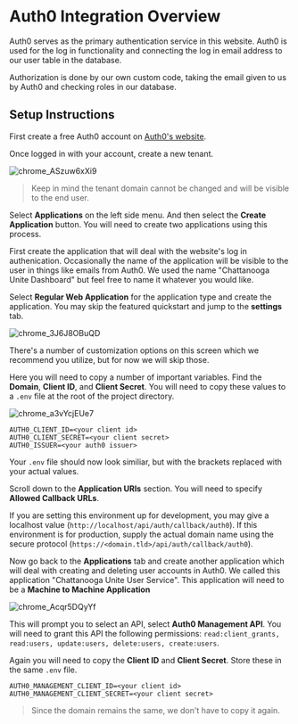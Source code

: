 # Auth0 Integration Overview
Auth0 serves as the primary authentication service in this website. Auth0 is used for the log in functionality and connecting the log in email address to our user table in the database.

Authorization is done by our own custom code, taking the email given to us by Auth0 and checking roles in our database.

## Setup Instructions

First create a free Auth0 account on [Auth0's website](auth0.com).

Once logged in with your account, create a new tenant. 

![chrome_ASzuw6xXi9](https://github.com/prestoncraw/Chattanooga-Unite/assets/43215443/b78c13ed-0114-4bb0-a2e5-5416bf28ab4d)

> Keep in mind the tenant domain cannot be changed and will be visible to the end user. 

Select **Applications** on the left side menu. And then select the **Create Application** button. You will need to create two applications using this process.

First create the application that will deal with the website's log in authenication. Occasionally the name of the application will be visible to the user in things like emails from Auth0. We used the name "Chattanooga Unite Dashboard" but feel free to name it whatever you would like.

Select **Regular Web Application** for the application type and create the application. You may skip the featured quickstart and jump to the **settings** tab.

![chrome_3J6J8OBuQD](https://github.com/prestoncraw/Chattanooga-Unite/assets/43215443/f7a9feb9-5ac5-4695-8242-331ba4149ce2)

There's a number of customization options on this screen which we recommend you utilize, but for now we will skip those.

Here you will need to copy a number of important variables. Find the **Domain**, **Client ID**, and **Client Secret**. You will need to copy these values to a ```.env``` file at the root of the project directory. 

![chrome_a3vYcjEUe7](https://github.com/prestoncraw/Chattanooga-Unite/assets/43215443/202e090f-e625-4922-87cb-b59c9ccac996)

```
AUTH0_CLIENT_ID=<your client id>
AUTH0_CLIENT_SECRET=<your client secret>
AUTH0_ISSUER=<your auth0 issuer>
```
Your ```.env``` file should now look similiar, but with the brackets replaced with your actual values.

Scroll down to the **Application URIs** section. You will need to specify **Allowed Callback URLs**. 

If you are setting this environment up for development, you may give a localhost value (```http://localhost/api/auth/callback/auth0```). If this environment is for production, supply the actual domain name using the secure protocol (```https://<domain.tld>/api/auth/callback/auth0```). 


Now go back to the **Applications** tab and create another application which will deal with creating and deleting user accounts in Auth0. We called this application "Chattanooga Unite User Service". This application will need to be a **Machine to Machine Application**

![chrome_Acqr5DQyYf](https://github.com/prestoncraw/Chattanooga-Unite/assets/43215443/ffdaf178-5277-47e5-b985-5e6665151c4c)

This will prompt you to select an API, select **Auth0 Management API**. You will need to grant this API the following permissions: ```read:client_grants, read:users, update:users, delete:users, create:users```.

Again you will need to copy the **Client ID** and **Client Secret**. Store these in the same ```.env``` file.
```
AUTH0_MANAGEMENT_CLIENT_ID=<your client id>
AUTH0_MANAGEMENT_CLIENT_SECRET=<your client secret>
```
> Since the domain remains the same, we don't have to copy it again. 



